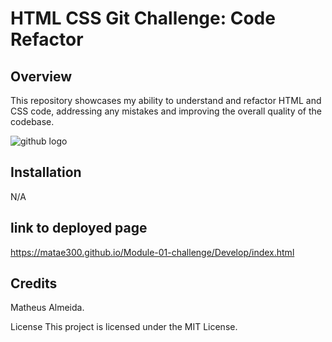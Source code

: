 # HTML CSS Git Challenge: Code Refactor

## Overview

This repository showcases my ability to understand and refactor HTML and CSS code, addressing any mistakes and improving the overall quality of the codebase.

![github logo](./images/assets/challenge1)

## Installation

N/A

## link to deployed page

https://matae300.github.io/Module-01-challenge/Develop/index.html

## Credits

Matheus Almeida.

License
This project is licensed under the MIT License.
